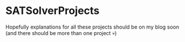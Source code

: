 # SATSolverProjects

Hopefully explanations for all these projects should be on my blog soon (and there should be more than one project 💀)

